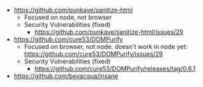 * https://github.com/punkave/sanitize-html
  * Focused on node, not browser
  * Security Vulnerabilities (fixed)
    * https://github.com/punkave/sanitize-html/issues/29
* https://github.com/cure53/DOMPurify
  * Focused on browser, not node. doesn't work in node yet: https://github.com/cure53/DOMPurify/issues/29
  * Security Vulnerabilities (fixed)
    * https://github.com/cure53/DOMPurify/releases/tag/0.6.1
* https://github.com/bevacqua/insane
